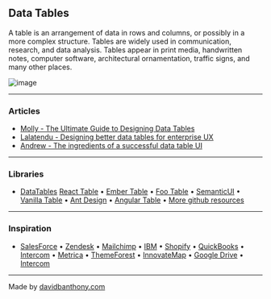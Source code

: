 ## Data Tables

A table is an arrangement of data in rows and columns, or possibly in a more complex structure. Tables are widely used in communication, research, and data analysis. Tables appear in print media, handwritten notes, computer software, architectural ornamentation, traffic signs, and many other places.

![image](https://miro.medium.com/max/1400/1*Nfr89seuJjd6j2qTncR_cQ.png)

---

### Articles
- [Molly - The Ultimate Guide to Designing Data Tables](https://medium.com/design-with-figma/the-ultimate-guide-to-designing-data-tables-7db29713a85a)
- [Lalatendu - Designing better data tables for enterprise UX](https://uxdesign.cc/data-table-for-enterprise-ux-cb48fb9fdf1e)
- [Andrew - The ingredients of a successful data table UI](https://medium.com/nextux/design-better-data-tables-4ecc99d23356)

---

### Libraries
- [DataTables](https://datatables.net/)
[React Table](https://github.com/tannerlinsley/react-table) •
[Ember Table](https://opensource.addepar.com/ember-table/docs) •
[Foo Table](http://fooplugins.github.io/FooTable/) •
[SemanticUI](https://react.semantic-ui.com/collections/table/) •
[Vanilla Table](https://github.com/Mobius1/Vanilla-DataTables) •
[Ant Design](https://ant.design/docs/spec/data-display#header) •
[Angular Table](https://l-lin.github.io/angular-datatables/#/basic/zero-config) •
[More github resources](https://github.com/search?q=data+tables)

---

### Inspiration
- [SalesForce](https://developer.salesforce.com/docs/component-library/bundle/lightning:datatable/example) •
[Zendesk](https://garden.zendesk.com/react-components/tables/) •
[Mailchimp](https://ux.mailchimp.com/patterns/tables) •
[IBM](https://www.carbondesignsystem.com/components/data-table/usage/) •
[Shopify](https://polaris.shopify.com/components/lists-and-tables/data-table) •
[QuickBooks](https://designsystem.quickbooks.com/component/tables/) •
[Intercom](https://www.intercom.com/) •
[Metrica](https://mannatthemes.com/metrica/light/analytics/analytics-reports.html) •
[ThemeForest](https://themeforest.net/category/site-templates/admin-templates) •
[InnovateMap](https://paper.dropbox.com/doc/Tables-vs.-Data-Grids--A4RSkLk0OVFTVFqo568uIy78Ag-0XK9zYitVwwcqrLyd9jRz) •
[Google Drive](https://drive.google.com/) •
[Intercom](https://www.intercom.com/)

---

Made by [davidbanthony.com](https://davidbanthony.com)

